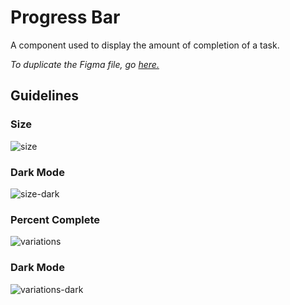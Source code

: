 # Progress Bar

A component used to display the amount of completion of a task.

*To duplicate the Figma file, go [here.](https://www.figma.com/file/zZi2fYDUjWEMPQJWAt8VWv/Threshold-DS?node-id=834%3A18160)*

## Guidelines

### Size

![size](https://user-images.githubusercontent.com/57226633/196771781-ec1973f2-0776-4399-aa05-fd27cd40656b.png)

### Dark Mode

![size-dark](https://user-images.githubusercontent.com/57226633/196771778-e5d7b0f9-1c4d-4c19-8937-0a10be95a78d.png)

### Percent Complete

![variations](https://user-images.githubusercontent.com/57226633/196771783-c6cf05e8-70a1-4f70-9fdf-2f284a70513c.png)

### Dark Mode

![variations-dark](https://user-images.githubusercontent.com/57226633/196771782-4586d8ef-9dea-4117-863f-89d1b5b9524c.png)
